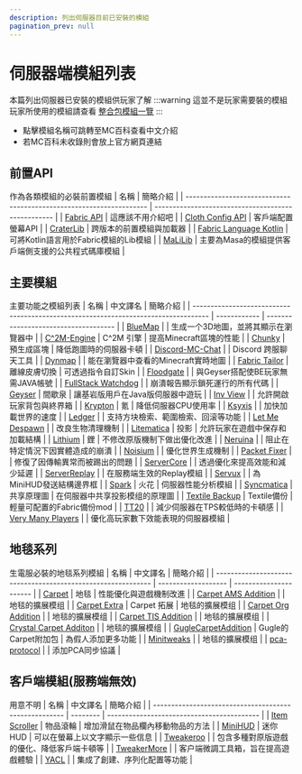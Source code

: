 ```yaml
---
description: 列出伺服器目前已安裝的模組
pagination_prev: null
---
```


# 伺服器端模組列表
本篇列出伺服器已安裝的模組供玩家了解
:::warning 這並不是玩家需要裝的模組
玩家所使用的模組請查看 [整合包模組一覽](/docs/04.mod/03.use/02.client-mod.md)
:::
* 點擊模組名稱可跳轉至MC百科查看中文介紹
* 若MC百科未收錄則會放上官方網頁連結

## 前置API
作為各類模組的必裝前置模組
| 名稱                                                                | 簡略介紹                                           |
| ------------------------------------------------------------------- | -------------------------------------------------- |
| [Fabric API](https://www.mcmod.cn/class/3124.html)                  | 這應該不用介紹吧                                   |
| [Cloth Config API](https://www.mcmod.cn/class/2346.html)            | 客戶端配置螢幕API                                  |
| [CraterLib](https://www.curseforge.com/minecraft/mc-mods/craterlib) | 跨版本的前置模組與加載器                           |
| [Fabric Language Kotlin](https://www.mcmod.cn/class/2126.html)      | 可將Kotlin語言用於Fabric模組的Lib模組              |
| [MaLiLib](https://www.mcmod.cn/class/2298.html)                     | 主要為Masa的模組提供客戶端側支援的公共程式碼庫模組 |

## 主要模組
主要功能之模組列表
| 名稱                                                                               | 中文譯名     | 簡略介紹                             |
| ---------------------------------------------------------------------------------- | ------------ | ------------------------------------ |
| [BlueMap](https://www.mcmod.cn/class/3461.html)                                    |              | 生成一个3D地圖，並將其顯示在瀏覽器中 |
| [C^2M-Engine](https://www.mcmod.cn/class/3511.html)                                | C^2M 引擎    | 提高Minecraft區塊的性能              |
| [Chunky](https://www.mcmod.cn/class/6239.html)                                     | 預生成區塊   | 降低跑圖時的伺服器卡頓               |
| [Discord-MC-Chat](https://blog.xujiayao.com/posts/4ba0a17a/#Setup-Discord-MC-Chat) |              | Discord 跨服聊天工具                 |
| [Dynmap](https://www.mcmod.cn/class/5796.html)                                     |              | 能在瀏覽器中查看的Minecraft實時地圖  |
| [Fabric Tailor](https://www.mcmod.cn/class/4879.html)                              | 離線皮膚切換 | 可透過指令自訂Skin                   |
| [Floodgate](https://wiki.geysermc.org/floodgate/)                                  |              | 與Geyser搭配使BE玩家無需JAVA帳號     |
| [FullStack Watchdog](https://www.mcmod.cn/class/10048.html)                        |              | 崩潰報告顯示鎖死運行的所有代碼       |
| [Geyser](https://www.mcmod.cn/class/9757.html)                                     | 間歇泉       | 讓基岩版用戶在Java版伺服器中遊玩     |
| [Inv View](https://www.mcmod.cn/class/5193.html)                                   |              | 允許開啟玩家背包與終界箱             |
| [Krypton](https://www.mcmod.cn/class/3399.html)                                    | 氪           | 降低伺服器CPU使用率                  |
| [Ksyxis](https://www.mcmod.cn/class/5104.html)                                     |              | 加快加載世界的速度                   |
| [Ledger](https://www.mcmod.cn/class/5389.html)                                     |              | 支持方块檢索、範圍檢索、回滚等功能   |
| [Let Me Despawn](https://www.mcmod.cn/class/7415.html)                             |              | 改良生物清理機制                     |
| [Litematica](https://www.mcmod.cn/class/2261.html)                                 | 投影         | 允許玩家在遊戲中保存和加載結構       |
| [Lithium](https://www.mcmod.cn/class/2292.html)                                    | 鋰           | 不修改原版機制下做出優化改進         |
| [Neruina](https://www.mcmod.cn/class/10051.html)                                   |              | 阻止在特定情況下因實體造成的崩潰     |
| [Noisium](https://www.mcmod.cn/class/12724.html)                                   |              | 優化世界生成機制                     |
| [Packet Fixer](https://www.mcmod.cn/class/12625.html)                              |              | 修復了因傳輸異常而被踢出的問題       |
| [ServerCore](https://www.mcmod.cn/class/6542.html)                                 |              | 透過優化來提高效能和減少延遲         |
| [ServerReplay](https://www.mcmod.cn/class/13949.html)                              |              | 在服務端生效的Replay模組             |
| [Servux](https://www.mcmod.cn/class/5219.html)                                     |              | 為MiniHUD發送結構邊界框              |
| [Spark](https://www.mcmod.cn/class/4073.html)                                      | 火花         | 伺服器性能分析模組                   |
| [Syncmatica](https://www.mcmod.cn/class/6842.html)                                 | 共享原理圖   | 在伺服器中共享投影模组的原理圖       |
| [Textile Backup](https://www.mcmod.cn/class/3314.html)                             | Textile備份  | 輕量可配置的Fabric備份mod            |
| [TT20](https://www.mcmod.cn/class/15530.html)                                      |              | 減少伺服器在TPS較低時的卡頓感        |
| [Very Many Players](https://www.mcmod.cn/class/6473.html)                          |              | 優化高玩家數下效能表現的伺服器模組   |

## 地毯系列
生電服必裝的地毯系列模組
| 名稱                                                         | 中文譯名            | 簡略介紹               |
| ------------------------------------------------------------ | ------------------- | ---------------------- |
| [Carpet](https://www.mcmod.cn/class/2361.html)               | 地毯                | 性能優化與遊戲機制改進 |
| [Carpet AMS Addition](https://www.mcmod.cn/class/8937.html)  |                     | 地毯的擴展模组        |
| [Carpet Extra](https://www.mcmod.cn/class/3325.html)         | Carpet 拓展         | 地毯的擴展模组         |
| [Carpet Org Addition](https://www.mcmod.cn/class/12237.html) |                     | 地毯的擴展模组         |
| [Carpet TIS Addition](https://www.mcmod.cn/class/5664.html)  |                     | 地毯的擴展模组         |
| [Crystal Carpet Additon](https://github.com/Crystal0404/CrystalCarpetAddition) |                     | 地毯的擴展模组 |
| [GugleCarpetAddition](https://www.mcmod.cn/class/7305.html)  | Gugle的Carpet附加包 | 為假人添加更多功能      |
| [Minitweaks](https://www.mcmod.cn/class/11510.html)          |                     | 地毯的擴展模组         |
| [pca-protocol](https://github.com/Fallen-Breath/pca-protocol) |                     | 添加PCA同步協議       |

## 客戶端模組(服務端無效)
用意不明
| 名稱                                                  | 中文譯名 | 簡略介紹                                   |
| ----------------------------------------------------- | -------- | ------------------------------------------ |
| [Item Scroller](https://www.mcmod.cn/class/1529.html) | 物品滾輪 | 增加滑鼠在物品欄內移動物品的方法           |
| [MiniHUD](https://www.mcmod.cn/class/2311.html)       | 迷你HUD  | 可以在螢幕上以文字顯示一些信息             |
| [Tweakeroo](https://www.mcmod.cn/class/2230.html)     |          | 包含多種對原版遊戲的優化、降低客戶端卡頓等 |
| [TweakerMore](https://www.mcmod.cn/class/5771.html)   |          | 客户端微調工具箱，旨在提高遊戲體驗         |
| [YACL](https://www.mcmod.cn/class/7883.html)          |          | 集成了創建、序列化配置等功能               |


